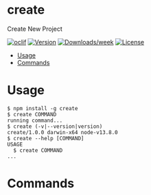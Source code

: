 create
======

Create New Project

[![oclif](https://img.shields.io/badge/cli-oclif-brightgreen.svg)](https://oclif.io)
[![Version](https://img.shields.io/npm/v/create.svg)](https://npmjs.org/package/create)
[![Downloads/week](https://img.shields.io/npm/dw/create.svg)](https://npmjs.org/package/create)
[![License](https://img.shields.io/npm/l/create.svg)](https://github.com/cbsandeep10/CreateProject/blob/master/package.json)

<!-- toc -->
* [Usage](#usage)
* [Commands](#commands)
<!-- tocstop -->
# Usage
<!-- usage -->
```sh-session
$ npm install -g create
$ create COMMAND
running command...
$ create (-v|--version|version)
create/1.0.0 darwin-x64 node-v13.8.0
$ create --help [COMMAND]
USAGE
  $ create COMMAND
...
```
<!-- usagestop -->
# Commands
<!-- commands -->

<!-- commandsstop -->
